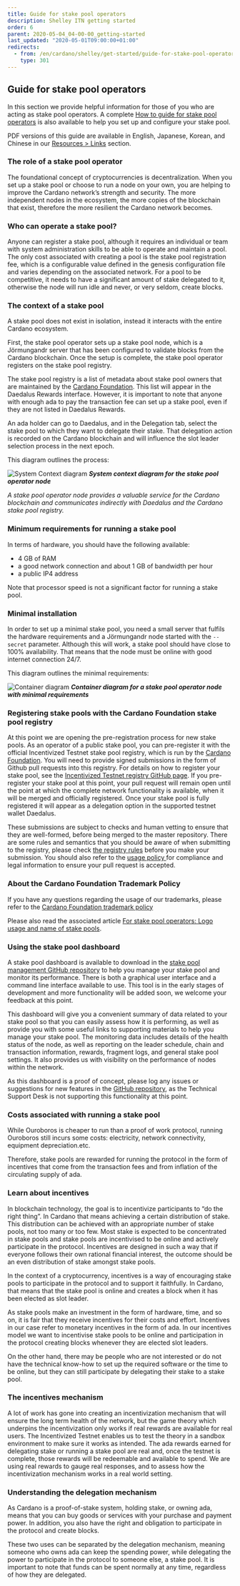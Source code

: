 ```yaml
---
title: Guide for stake pool operators
description: Shelley ITN getting started
order: 6
parent: 2020-05-04_04-00-00_getting-started
last_updated: "2020-05-01T09:00:00+01:00"
redirects:
  - from: /en/cardano/shelley/get-started/guide-for-stake-pool-operators/
    type: 301
---
```

## Guide for stake pool operators

In this section we provide helpful information for those of you who are acting as stake pool operators. A complete [How to guide for stake pool operators](https://github.com/input-output-hk/shelley-testnet/blob/master/docs/stake_pool_operator_how_to.md) is also available to help you set up and configure your stake pool. 

PDF versions of this guide are available in English, Japanese, Korean, and Chinese in our [Resources &gt; Links](/en/shelley-itn/resources/links/) section.

### The role of a stake pool operator

The foundational concept of cryptocurrencies is decentralization. When you set up a stake pool or choose to run a node on your own, you are helping to improve the Cardano network’s strength and security. The more independent nodes in the ecosystem, the more copies of the blockchain that exist, therefore the more resilient the Cardano network becomes. 

### Who can operate a stake pool?

Anyone can register a stake pool, although it requires an individual or team with system administration skills to be able to operate and maintain a pool. The only cost associated with creating a pool is the stake pool registration fee, which is a  configurable value defined in the genesis configuration file and varies depending on the associated network. For a pool to be competitive, it needs to have a significant amount of stake delegated to it, otherwise the node will run idle and never, or very seldom, create blocks.    

### The context of a stake pool

A stake pool does not exist in isolation, instead it interacts with the entire Cardano ecosystem.

First, the stake pool operator sets up a stake pool node, which is a Jörmungandr server that has been configured to validate blocks from the Cardano blockchain. Once the setup is complete, the stake pool operator registers on the stake pool registry.

The stake pool registry is a list of metadata about stake pool owners that are maintained by the [Cardano Foundation](https://cardanofoundation.org/en/). This list will appear in the Daedalus Rewards interface. However, it is important to note that anyone with enough ada to pay the transaction fee can set up a stake pool, even if they are not listed in Daedalus Rewards.

An ada holder can go to Daedalus, and in the Delegation tab, select the stake pool to which they want to delegate their stake. That delegation action is recorded on the Cardano blockchain and will influence the slot leader selection process in the next epoch.

This diagram outlines the process:

![System Context diagram](https://ucarecdn.com/2a30c9c2-6bc5-4301-aa68-ce34180e296f/)
_**System context diagram for the stake pool operator node**_

_A stake pool operator node provides a valuable service for the Cardano blockchain and communicates indirectly with Daedalus and the Cardano stake pool registry._

### Minimum requirements for running a stake pool

In terms of hardware, you should have the following available:

- 4 GB of RAM 
- a good network connection and about 1 GB of bandwidth per hour 
- a public IP4 address 

Note that processor speed is not a significant factor for running a stake pool. 

### Minimal installation

In order to set up a minimal stake pool, you need a small server that fulfils the hardware requirements and a Jörmungandr node started with the `--secret` parameter.  Although this will work, a stake pool should have close to 100% availability. That means that the node must be online with good internet connection 24/7. 

This diagram outlines the minimal requirements: 

![Container diagram](https://ucarecdn.com/5114b93d-5217-4e82-b19c-561bc9d535fd/)
_**Container diagram for a stake pool operator node with minimal requirements**_

### Registering stake pools with the Cardano Foundation stake pool registry 

At this point we are opening the pre-registration process for new stake pools. As an operator of a public stake pool, you can pre-register it with the official Incentivized Testnet stake pool registry, which is run by the [Cardano Foundation](https://cardanofoundation.org/). You will need to provide signed submissions in the form of Github pull requests into this registry. For details on how to register your stake pool, see the [Incentivized Testnet registry GitHub page](https://github.com/cardano-foundation/incentivized-testnet-stakepool-registry). If you pre-register your stake pool at this point, your pull request will remain open until the point at which the complete network functionality is available, when it will be merged and officially registered. Once your stake pool is fully registered it will appear as a delegation option in the supported testnet wallet Daedalus. 

These submissions are subject to checks and human vetting to ensure that they are well-formed, before being merged to the master repository. There are some rules and semantics that you should be aware of when submitting to the registry, please check [the registry rules](https://github.com/cardano-foundation/incentivized-testnet-stakepool-registry#submission-well-formedness-rules) before you make your submission. You should also refer to the [usage policy ](https://github.com/cardano-foundation/incentivized-testnet-stakepool-registry/blob/master/USAGE_POLICY.md)for compliance and legal information to ensure your pull request is accepted.

### About the Cardano Foundation Trademark Policy

If you have any questions regarding the usage of our trademarks, please refer to the [Cardano Foundation trademark policy](https://cardanofoundation.org/en/legal/trademark-policy/)

Please also read the associated article [For stake pool operators: Logo usage and name of stake pools](https://iohk.zendesk.com/hc/en-us/articles/360038740233).

### Using the stake pool dashboard

A stake pool dashboard is available to download in the [stake pool management GitHub repository](https://github.com/input-output-hk/stakepool-management-tools) to help you manage your stake pool and monitor its performance. There is both a graphical user interface and a command line interface available to use. This tool is in the early stages of development and more functionality will be added soon, we welcome your feedback at this point. 

This dashboard will give you a convenient summary of data related to your stake pool so that you can easily assess how it is performing, as well as provide you with some useful links to supporting materials to help you manage your stake pool. The monitoring data includes details of the health status of the node, as well as reporting on the leader schedule, chain and transaction information, rewards, fragment logs, and general stake pool settings. It also provides us with visibility on the performance of nodes within the network. 

As this dashboard is a proof of concept, please log any issues or suggestions for new features in the [GitHub repository](https://github.com/input-output-hk/stakepool-management-tools), as the Technical Support Desk is not supporting this functionality at this point.

### Costs associated with running a stake pool

While Ouroboros is cheaper to run than a proof of work protocol, running Ouroboros still incurs some costs: electricity, network connectivity, equipment depreciation.etc.

Therefore, stake pools are rewarded for running the protocol in the form of incentives that come from the transaction fees and from inflation of the circulating supply of ada. 

### Learn about incentives

In blockchain technology, the goal is to incentivize participants to “do the right thing”. In Cardano that means achieving a certain distribution of stake. This distribution can be achieved with an appropriate number of stake pools,  not too many or too few. Most stake is expected to be concentrated in stake pools and stake pools are incentivised to be online and actively participate in the protocol. Incentives are designed in such a way that if everyone follows their own rational financial interest, the outcome should be an even distribution of stake amongst stake pools.

In the context of a cryptocurrency, incentives is a way of encouraging stake pools to participate in the protocol and to support it faithfully. In Cardano, that means that the stake pool is online and creates a block when it has been elected as slot leader. 

As stake pools make an investment in the form of hardware, time, and so on, it is fair that they receive incentives for their costs and effort. Incentives in our case refer to monetary incentives in the form of ada. In our incentives model we want to incentivise stake pools to be online and participation in the protocol creating blocks whenever they are elected slot leaders.

On the other hand, there may be people who are not interested or do not have the technical know-how to set up the required software or the time to be online, but they can still participate by delegating their stake to a stake pool.

### The incentives mechanism

A lot of work has gone into creating an incentivization mechanism that will ensure the long term health of the network, but the game theory which underpins the incentivization only works if real rewards are available for real users. The Incentivized Testnet enables us to test the theory in a sandbox environment to make sure it works as intended. The ada rewards earned for delegating stake or running a stake pool are real and, once the testnet is complete, those rewards will be redeemable and available to spend. We are using real rewards to gauge real responses, and to assess how the incentivization mechanism works in a real world setting.

### Understanding the delegation mechanism

As Cardano is a proof-of-stake system, holding stake, or owning ada, means that you can buy goods or services with your purchase and payment power. In addition, you also have the right and obligation to participate in the protocol and create blocks.

These two uses can be separated by the delegation mechanism, meaning someone who owns ada can keep the spending power, while delegating the power to participate in the protocol to someone else, a stake pool. It is important to note that funds can be spent normally at any time, regardless of how they are delegated.
